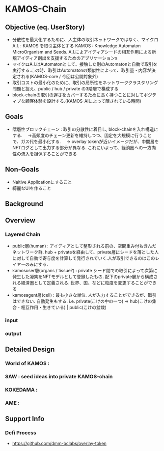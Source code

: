 # KAMOS-Chain
## Objective (eq. UserStory)  
- 分散性を最大化するために、人主体の取引ネットワークではなく、マイクロA.I. : KAMOS を取引主体とする
KAMOS : Knowledge Automaton MicroOrganism and Seeds. 
A.I.によアイディアシードの相互作用による新規アイディア創出を支援するためのアプリケーションs
- マイクロA.I.はAutomatonとして、接触した別のAutomatonと自動で取引を実行する.この時、取引はAutomatonの類似性によって、取引量・内容が決定される(KAMOS-core / 今回は公開対象外)
- 取引コストの最小化のために、取引の局所性をネットワーククラスタリング問題と捉え、public / hub / private の3階層で構成する
- block-chainの取引の遅さをカバーするために長く持つことに対してポジティブな顧客体験を設計する.(KAMOS-AIによって醸されている時間)

## Goals
- 階層性ブロックチェーン : 取引の分散性に着目し, block-chainを入れ構造にする.
　→高頻度のチェーン更新を維持しつつ、固定を大規模に行うことで、ガス代を最小化する. 
　→ overlay tokenが近いイメージだが、中間層をNFTログとして出力する部分が異なる. これにいよって、経済圏への一方向性の流入を担保することができる

## Non-Goals
- Naitive Applicationにすること
- 綺麗なUIを作ること

## Background  


## Overview
### Layered Chain 
- public層(human) : アイディアとして整形される前の、空間重み付も含んだネットワーク群. hub + privateを経由して、private層にシードを落とした人に対して自動で寄与度を計算して発行されていく.人が取引できるのはこのレイヤーのみにする.
- kamosuser層(organs / tissue?) : private シード間での取引によって次第に発生した凝集をNFTモデルとして登録したもの. 配下のprivate層から構成される経済圏として定義される. 世界、国、などに粒度を変更することができる
- kamosagent層(cell) : 最も小さな単位. 人が入力することができるが、取引はできない. 自動発生もする.
i.e. private(こけの中の一つ) → hub(こけの集合・相互作用・生きている) |  public(こけの盆栽)


### input


### output


## Detailed Design
### World of KAMOS : 
### SAW : seed ideas into private KAMOS-chain
### 
### KOKEDAMA : 
### AME : 





## Support Info
### Defi Process
- https://github.com/dmm-bclabs/overlay-token

